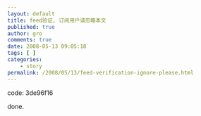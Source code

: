 ```yaml
---
layout: default
title: feed验证, 订阅用户请忽略本文
published: true
author: gro
comments: true
date: 2008-05-13 09:05:18
tags: [ ]
categories:
    - story
permalink: /2008/05/13/feed-verification-ignore-please.html
---
```

code: 3de96f16

done.